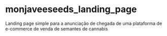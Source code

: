 # monjaveeseeds_landing_page
Landing page simple para a anunciação de chegada de uma plataforma de e-commerce de venda de semantes de cannabis
